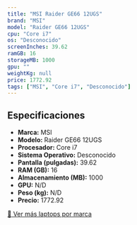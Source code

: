 ```yaml
---
title: "MSI Raider GE66 12UGS"
brand: "MSI"
model: "Raider GE66 12UGS"
cpu: "Core i7"
os: "Desconocido"
screenInches: 39.62
ramGB: 16
storageMB: 1000
gpu: ""
weightKg: null
price: 1772.92
tags: ["MSI", "Core i7", "Desconocido"]
---
```

## Especificaciones

- **Marca:** MSI
- **Modelo:** Raider GE66 12UGS
- **Procesador:** Core i7
- **Sistema Operativo:** Desconocido
- **Pantalla (pulgadas):** 39.62
- **RAM (GB):** 16
- **Almacenamiento (MB):** 1000
- **GPU:** N/D
- **Peso (kg):** N/D
- **Precio:** 1772.92

[:rocket: Ver más laptops por marca](/brand/msi)
